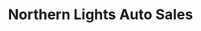 ---
title: "Northern Lights Auto Sales"
url: /south-st-paul/northern-lights-auto-sales/
shop: car
---